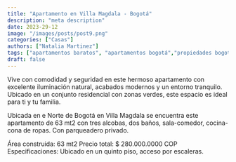 ```yaml
---
title: "Apartamento en Villa Magdala - Bogotá"
description: "meta description"
date: 2023-29-12
image: "/images/posts/post9.png"
categories: ["Casas"]
authors: ["Natalia Martinez"]
tags: ["apartamentos baratos", "apartamentos bogotá","propiedades bogotá", "propiedad raiz"]
draft: false
---
```


 Vive con comodidad y seguridad en este hermoso apartamento con excelente iluminación natural, acabados modernos y un entorno tranquilo. Ubicado en un conjunto residencial con zonas verdes, este espacio es ideal para ti y tu familia.

 Ubicada en e Norte de Bogotá en Villa Magdala se encuentra este apartamento de 63 mt2 con tres alcobas, dos baños, sala-comedor, cocina-cona de ropas. Con parqueadero privado.

Área construida: 63 mt2
Precio total: $ 280.000.0000 COP
Especificaciones: Ubicado en un quinto piso, acceso por escaleras.


